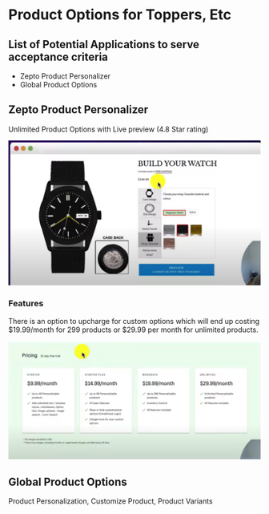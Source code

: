 # Product Options for Toppers, Etc

## List of Potential Applications to serve acceptance criteria
- Zepto Product Personalizer
- Global Product Options

## Zepto Product Personalizer
Unlimited Product Options with Live preview (4.8 Star rating)

<img src="./assets/zepto.png" alt="Zepto" width="600">

### Features 
There is an option to upcharge for custom options which will end up costing $19.99/month for 299 products or $29.99 per month for unlimited products.

<img src="./assets/zeptoPricing.png" alt="zepto-pricing" width="600">

## Global Product Options
Product Personalization, Customize Product, Product Variants
